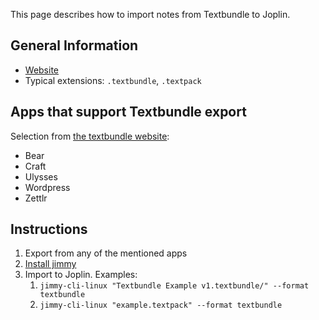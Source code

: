 This page describes how to import notes from Textbundle to Joplin.

## General Information

- [Website](http://textbundle.org/)
- Typical extensions: `.textbundle`, `.textpack`

## Apps that support Textbundle export

Selection from [the textbundle website](http://textbundle.org/#supporting-apps):

- Bear
- Craft
- Ulysses
- Wordpress
- Zettlr

## Instructions

1. Export from any of the mentioned apps
2. [Install jimmy](../index.md#installation)
3. Import to Joplin. Examples:
    1. `jimmy-cli-linux "Textbundle Example v1.textbundle/" --format textbundle`
    2. `jimmy-cli-linux "example.textpack" --format textbundle`
